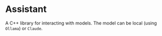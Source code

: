 # Assistant

A C++ library for interacting with models. The model can be local (using `Ollama`) or `Claude`.


